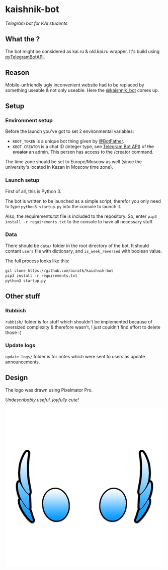 # kaishnik-bot
_Telegram bot for KAI students_

## What the ?
The bot might be considered as kai.ru & old.kai.ru wrapper. It's build using [pyTelegramBotAPI][1].

## Reason
Mobile-unfriendly ugly inconvenient website had to be replaced by something useable & not only useable. Here the  [@kaishnik_bot][2] comes up.

## Setup

### Environment setup
Before the launch you've got to set 2 environmental variables:
* `KBOT_TOKEN` is a unique bot thing given by [@BotFather][3].
* `KBOT_CREATOR` is a chat ID (integer type, see [Telegram Bot API][4]) of ~~the creator~~ an admin. This person has access to the /creator command.

The time zone should be set to Europe/Moscow as well (since the university's located in Kazan in Moscow time zone).

### Launch setup
First of all, this is Python 3.

The bot is written to be launched as a simple script, therefor you only need to type `python3 startup.py` into the console to launch it.

Also, the requirements.txt file is included to the repository. So, enter `pip3 install -r requirements.txt` to the console to have all necessary stuff.

### Data
There should be `data/` folder in the root directory of the bot. It should contant `users` file with dictionary, and `is_week_reversed` with boolean value.

The full process looks like this:

    git clone https://github.com/airatk/kaishnik-bot
    pip3 install -r requirements.txt
    python3 startup.py

## Other stuff
### Rubbish
`rubbish/` folder is for stuff which shouldn't be implemented because of oversized complexity & therefore wasn't, I just couldn't find effort to delete those :(

### Update logs
`update-logs/` folder is for notes which were sent to users as update announcements.

## Design
The logo was drawn using Pixelmator Pro. 

_Undescribably useful, joyfully cute!_

![logo][5]

[1]: https://github.com/eternnoir/pyTelegramBotAPI "Repository of pyTelegramBotAPI"
[2]: https://telegram.me/kaishnik_bot "Open the bot in Telegram"
[3]: https://telegram.me/BotFather "Open BotFather in Telegram"
[4]: https://core.telegram.org/bots/api "Telegram Bot API official reference"
[5]: https://github.com/AiratK/kaishnik-bot/blob/master/design/logo.png "kaishnik-bot logo"
